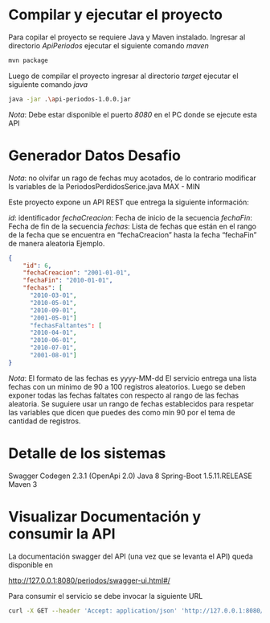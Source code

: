 
# Compilar y ejecutar el proyecto

Para copilar el proyecto se requiere Java y Maven instalado.
Ingresar al directorio *ApiPeriodos* ejecutar el siguiente comando *maven*

```bash
mvn package
```

Luego de compilar el proyecto ingresar al directorio *target* ejecutar el siguiente comando *java*

```bash
java -jar .\api-periodos-1.0.0.jar
```
*Nota*:
Debe estar disponible el puerto *8080* en el PC donde se ejecute esta API

# Generador Datos Desafio

*Nota*: no olvifar un rago de fechas muy acotados, de lo contrario modificar ls variables de la PeriodosPerdidosSerice.java MAX - MIN

Este proyecto expone un API REST que entrega la siguiente información:

*id*: identificador
*fechaCreacion*: Fecha de inicio de la secuencia
*fechaFin*: Fecha de fin de la secuencia
*fechas*: Lista de fechas que están en el rango de la fecha que se encuentra en “fechaCreacion” hasta la fecha “fechaFin” de manera aleatoria
Ejemplo.
```json
{
    "id": 6,
    "fechaCreacion": "2001-01-01",
    "fechaFin": "2010-01-01",
    "fechas": [
      "2010-03-01",
      "2010-05-01",
      "2010-09-01",
      "2001-05-01"]
      "fechasFaltantes": [
      "2010-04-01",
      "2010-06-01",
      "2010-07-01",
      "2001-08-01"]
}
```
*Nota*:
El formato de las fechas es yyyy-MM-dd
El servicio entrega una lista fechas con un minimo de 90 a 100 registros aleatorios.
Luego se deben exponer todas las fechas faltates con respecto al rango de las fechas aleatoria.
Se suguiere usar un rango de fechas establecidos para respetar las variables que dicen que puedes des como min 90 por el tema de cantidad de registros.

# Detalle de los sistemas

Swagger Codegen 2.3.1 (OpenApi 2.0)
Java 8
Spring-Boot 1.5.11.RELEASE
Maven 3


# Visualizar Documentación y consumir la API

La documentación swagger del API (una vez que se levanta el API) queda disponible en

http://127.0.0.1:8080/periodos/swagger-ui.html#/

Para consumir el servicio se debe invocar la siguiente URL

```bash
curl -X GET --header 'Accept: application/json' 'http://127.0.0.1:8080/periodos/api'
```

